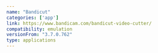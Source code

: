 ```yaml
---
name: "Bandicut"
categories: ['app']
link: https://www.bandicam.com/bandicut-video-cutter/
compatibility: emulation
versionFrom: "3.7.0.762"
type: applications
---
```


